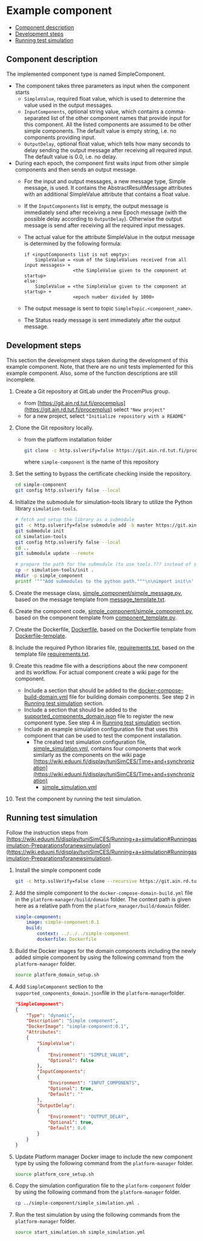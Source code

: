 # Example component

<!-- no toc -->
- [Component description](#component-description)
- [Development steps](#development-steps)
- [Running test simulation](#running-test-simulation)

## Component description

The implemented component type is named SimpleComponent.

- The component takes three parameters as input when the component starts
    - `SimpleValue`, required float value, which is used to determine the value used in the output messages.
    - `InputComponents`, optional string value, which contains a comma-separated list of the other component names that provide input for this component. All the listed components are assumed to be other simple components. The default value is empty string, i.e. no components providing input.
    - `OutputDelay`, optional float value, which tells how many seconds to delay sending the output message after receiving all required input. The default value is 0.0, i.e. no delay.
- During each epoch, the component first waits input from other simple components and then sends an output message.
    - For the input and output messages, a new message type, Simple message, is used. It contains the AbstractResultMessage attributes with an additional SimpleValue attribute that contains a float value.
    - If the `InputComponents` list is empty, the output message is immediately send after receiving a new Epoch message (with the possible delay according to `OutputDelay`). Otherwise the output message is send after receiving all the required input messages.
    - The actual value for the attribute SimpleValue in the output message is determined by the following formula:

        ```text
        if <inputComponents list is not empty>:
            SimpleValue = <sum of the SimpleValues received from all input messages> +
                          <the SimpleValue given to the component at startup>
        else:
            SimpleValue = <the SimpleValue given to the component at startup> +
                          <epoch number divided by 1000>
       ```

    - The output message is sent to topic `SimpleTopic.<component_name>`.
    - The Status ready message is sent immediately after the output message.

## Development steps

This section the development steps taken during the development of this example component.
Note, that there are no unit tests implemented for this example component. Also, some of the function descriptions are still incomplete.

1. Create a Git repository at GitLab under the ProcemPlus group.
    - from [https://git.ain.rd.tut.fi/procemplus](https://git.ain.rd.tut.fi/procemplus) select `"New project"`
    - for a new project, select `"Initialize repository with a README"`
2. Clone the Git repository locally.
    - from the platform installation folder

        ```bash
        git clone -c http.sslverify=false https://git.ain.rd.tut.fi/procemplus/simple-component.git
        ```

        where `simple-component` is the name of this repository

3. Set the setting to bypass the certificate checking inside the repository.

    ```bash
    cd simple-component
    git config http.sslverify false --local
    ```

4. Initialize the submodule for simulation-tools library to utilize the Python library `simulation-tools`.

    ```bash
    # fetch and setup the library as a submodule
    git -c http.sslverify=false submodule add -b master https://git.ain.rd.tut.fi/procemplus/simulation-tools.git
    git submodule init
    cd simulation-tools
    git config http.sslverify false --local
    cd ..
    git submodule update --remote

    # prepare the path for the submodule (to use tools.??? instead of simulation_tools.tools.???)
    cp -r simulation-tools/init .
    mkdir -p simple_component
    printf '"""Add submodules to the python path."""\n\nimport init\n' > simple_component/__init__.py
    ```

5. Create the message class, [simple_component/simple_message.py](simple_component/simple_message.py), based on the message template from [message_template.txt](https://git.ain.rd.tut.fi/procemplus/simulation-tools/-/blob/master/message_template.txt).
6. Create the component code, [simple_component/simple_component.py](simple_component/simple_component.py), based on the component template from [component_template.py](https://git.ain.rd.tut.fi/procemplus/simulation-tools/-/blob/master/examples/component_template.py).
7. Create the Dockerfile, [Dockerfile](Dockerfile), based on the Dockerfile template from [Dockerfile-template](https://git.ain.rd.tut.fi/procemplus/platform-manager/-/blob/master/instructions/Dockerfile-template).
8. Include the required Python libraries file, [requirements.txt](requirements.txt), based on the template file [requirements.txt](https://git.ain.rd.tut.fi/procemplus/platform-manager/-/blob/master/instructions/requirements.txt).
9. Create this readme file with a descriptions about the new component and its workflow. For actual component create a wiki page for the component.
    - Include a section that should be added to the [docker-compose-build-domain.yml](https://git.ain.rd.tut.fi/procemplus/platform-manager/-/blob/master/build/domain/docker-compose-build-domain.yml) file for building domain components. See step 2 in [Running test simulation](#running-test-simulation) section.
    - Include a section that should be added to the [supported_components_domain.json](https://git.ain.rd.tut.fi/procemplus/platform-manager/-/blob/master/supported_components_domain.json) file to register the new component type. See step 4 in [Running test simulation](#running-test-simulation) section.
    - Include an example simulation configuration file that uses this component that can be used to test the component installation.
        - The created test simulation configuration file, [simple_simulation.yml](simple_simulation.yml), contains four components that work similarly as the components on the wiki page [https://wiki.eduuni.fi/display/tuniSimCES/Time+and+synchronization](https://wiki.eduuni.fi/display/tuniSimCES/Time+and+synchronization)
            - [simple_simulation.yml](simple_simulation.yml)
10. Test the component by running the test simulation.

## Running test simulation

Follow the instruction steps from [https://wiki.eduuni.fi/display/tuniSimCES/Running+a+simulation#Runningasimulation-Preparationsforanewsimulation](https://wiki.eduuni.fi/display/tuniSimCES/Running+a+simulation#Runningasimulation-Preparationsforanewsimulation).

1. Install the simple component code

    ```bash
    git -c http.sslVerify=false clone --recursive https://git.ain.rd.tut.fi/procemplus/simple-component.git
    ```

2. Add the simple component to the `docker-compose-domain-build.yml` file in the `platform-manager/build/domain` folder. The context path is given here as a relative path from the `platform_manager/build/domain` folder.

    ```yaml
    simple-component:
        image: simple-component:0.1
        build:
            context: ../../../simple-component
            dockerfile: Dockerfile
    ```

3. Build the Docker images for the domain components including the newly added simple component by using the following command from the `platform-manager` folder.

    ```bash
    source platform_domain_setup.sh
    ```

4. Add `SimpleComponent` section to the `supported_components_domain.json`file in the `platform-manager`folder.

    ```json
    "SimpleComponent":
    {
        "Type": "dynamic",
        "Description": "Simple component",
        "DockerImage": "simple-component:0.1",
        "Attributes":
        {
            "SimpleValue":
            {
                "Environment": "SIMPLE_VALUE",
                "Optional": false
            },
            "InputComponents":
            {
                "Environment": "INPUT_COMPONENTS",
                "Optional": true,
                "Default": ""
            },
            "OutputDelay":
            {
                "Environment": "OUTPUT_DELAY",
                "Optional": true,
                "Default": 0.0
            }
        }
    }
    ```

5. Update Platform manager Docker image to include the new component type  by using the following command from the `platform-manager` folder.

    ```bash
    source platform_core_setup.sh
    ```

6. Copy the simulation configuration file to the `platform-component` folder by using the following command from the `platform-manager` folder.

    ```bash
    cp ../simple-component/simple_simulation.yml .
    ```

7. Run the test simulation by using the following commands from the `platform-manager` folder.

    ```bash
    source start_simulation.sh simple_simulation.yml
    ```

